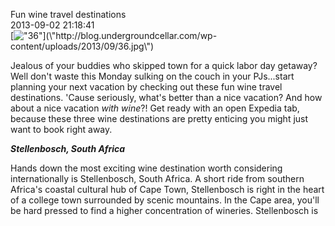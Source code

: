 Fun wine travel destinations<br/>2013-09-02 21:18:41<br/>[![\"36\"](\"http://blog.undergroundcellar.com/wp-content/uploads/2013/09/36.jpg\")](\"http://blog.undergroundcellar.com/wp-content/uploads/2013/09/36.jpg\")

Jealous of your buddies who skipped town for a quick labor day getaway? Well don\'t waste this Monday sulking on the couch in your PJs...start planning your next vacation by checking out these fun wine travel destinations. \'Cause seriously, what\'s better than a nice vacation? And how about a nice vacation *with wine*?! Get ready with an open Expedia tab, because these three wine destinations are pretty enticing you might just want to book right away.

***Stellenbosch, South Africa***

Hands down the most exciting wine destination worth considering internationally is Stellenbosch, South Africa. A short ride from southern Africa\'s coastal cultural hub of Cape Town, Stellenbosch is right in the heart of a college town surrounded by scenic mountains. In the Cape area, you\'ll be hard pressed to find a higher concentration of wineries. Stellenbosch is